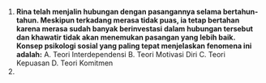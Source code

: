 1. **Rina telah menjalin hubungan dengan pasangannya selama bertahun-tahun. Meskipun terkadang merasa tidak puas, ia tetap bertahan karena merasa sudah banyak berinvestasi dalam hubungan tersebut dan khawatir tidak akan menemukan pasangan yang lebih baik. Konsep psikologi sosial yang paling tepat menjelaskan fenomena ini adalah:**
   A. Teori Interdependensi
   B. Teori Motivasi Diri
   C. Teori Kepuasan 
   D. Teori Komitmen
2. 

